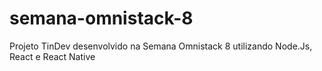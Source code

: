 # semana-omnistack-8
Projeto TinDev desenvolvido na Semana Omnistack 8 utilizando Node.Js, React e React Native
